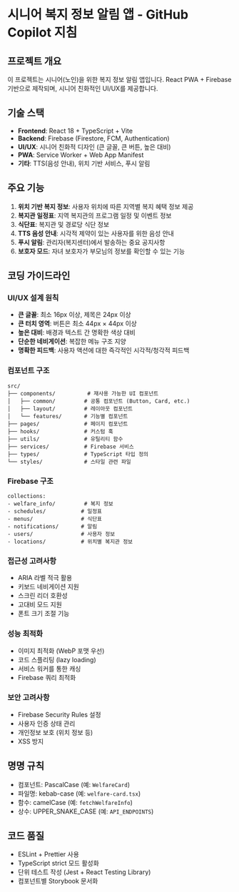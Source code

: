 # 시니어 복지 정보 알림 앱 - GitHub Copilot 지침

<!-- Use this file to provide workspace-specific custom instructions to Copilot. For more details, visit https://code.visualstudio.com/docs/copilot/copilot-customization#_use-a-githubcopilotinstructionsmd-file -->

## 프로젝트 개요
이 프로젝트는 시니어(노인)을 위한 복지 정보 알림 앱입니다. React PWA + Firebase 기반으로 제작되며, 시니어 친화적인 UI/UX를 제공합니다.

## 기술 스택
- **Frontend**: React 18 + TypeScript + Vite
- **Backend**: Firebase (Firestore, FCM, Authentication)
- **UI/UX**: 시니어 친화적 디자인 (큰 글꼴, 큰 버튼, 높은 대비)
- **PWA**: Service Worker + Web App Manifest
- **기타**: TTS(음성 안내), 위치 기반 서비스, 푸시 알림

## 주요 기능
1. **위치 기반 복지 정보**: 사용자 위치에 따른 지역별 복지 혜택 정보 제공
2. **복지관 일정표**: 지역 복지관의 프로그램 일정 및 이벤트 정보
3. **식단표**: 복지관 및 경로당 식단 정보
4. **TTS 음성 안내**: 시각적 제약이 있는 사용자를 위한 음성 안내
5. **푸시 알림**: 관리자(복지센터)에서 발송하는 중요 공지사항
6. **보호자 모드**: 자녀 보호자가 부모님의 정보를 확인할 수 있는 기능

## 코딩 가이드라인

### UI/UX 설계 원칙
- **큰 글꼴**: 최소 16px 이상, 제목은 24px 이상
- **큰 터치 영역**: 버튼은 최소 44px × 44px 이상
- **높은 대비**: 배경과 텍스트 간 명확한 색상 대비
- **단순한 네비게이션**: 복잡한 메뉴 구조 지양
- **명확한 피드백**: 사용자 액션에 대한 즉각적인 시각적/청각적 피드백

### 컴포넌트 구조
```
src/
├── components/          # 재사용 가능한 UI 컴포넌트
│   ├── common/         # 공통 컴포넌트 (Button, Card, etc.)
│   ├── layout/         # 레이아웃 컴포넌트
│   └── features/       # 기능별 컴포넌트
├── pages/              # 페이지 컴포넌트
├── hooks/              # 커스텀 훅
├── utils/              # 유틸리티 함수
├── services/           # Firebase 서비스
├── types/              # TypeScript 타입 정의
└── styles/             # 스타일 관련 파일
```

### Firebase 구조
```
collections:
- welfare_info/         # 복지 정보
- schedules/           # 일정표
- menus/               # 식단표
- notifications/       # 알림
- users/               # 사용자 정보
- locations/           # 위치별 복지관 정보
```

### 접근성 고려사항
- ARIA 라벨 적극 활용
- 키보드 네비게이션 지원
- 스크린 리더 호환성
- 고대비 모드 지원
- 폰트 크기 조절 기능

### 성능 최적화
- 이미지 최적화 (WebP 포맷 우선)
- 코드 스플리팅 (lazy loading)
- 서비스 워커를 통한 캐싱
- Firebase 쿼리 최적화

### 보안 고려사항
- Firebase Security Rules 설정
- 사용자 인증 상태 관리
- 개인정보 보호 (위치 정보 등)
- XSS 방지

## 명명 규칙
- 컴포넌트: PascalCase (예: `WelfareCard`)
- 파일명: kebab-case (예: `welfare-card.tsx`)
- 함수: camelCase (예: `fetchWelfareInfo`)
- 상수: UPPER_SNAKE_CASE (예: `API_ENDPOINTS`)

## 코드 품질
- ESLint + Prettier 사용
- TypeScript strict 모드 활성화
- 단위 테스트 작성 (Jest + React Testing Library)
- 컴포넌트별 Storybook 문서화

